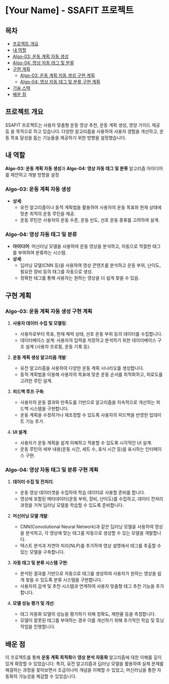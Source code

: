 # [Your Name] - SSAFIT 프로젝트

## 목차
- [프로젝트 개요](#프로젝트-개요)
- [내 역할](#내-역할)
- [Algo-03: 운동 계획 자동 생성](#algo-03-운동-계획-자동-생성)
- [Algo-04: 영상 자동 태그 및 분류](#algo-04-영상-자동-태그-및-분류)
- [구현 계획](#구현-계획)
  - [Algo-03: 운동 계획 자동 생성 구현 계획](#algo-03-운동-계획-자동-생성-구현-계획)
  - [Algo-04: 영상 자동 태그 및 분류 구현 계획](#algo-04-영상-자동-태그-및-분류-구현-계획)
- [기술 스택](#기술-스택)
- [배운 점](#배운-점)

## 프로젝트 개요
SSAFIT 프로젝트는 사용자 맞춤형 운동 영상 추천, 운동 계획 생성, 영양 가이드 제공 등 을 목적으로 하고 있습니다. 다양한 알고리즘을 사용하여 사용자 경험을 개선하고, 운동 목표 달성을 돕는 기능들을 제공하기 위한 방향을 설정했습니다.

## 내 역할
**Algo-03: 운동 계획 자동 생성**과 **Algo-04: 영상 자동 태그 및 분류** 알고리즘 아이디어를 제안하고 개발 방향을 설정

### Algo-03: 운동 계획 자동 생성
- **상세**:
  - 유전 알고리즘이나 동적 계획법을 활용하여 사용자의 운동 목표와 현재 상태에 맞춘 최적의 운동 루틴을 제공.
  - 운동 루틴은 사용자의 운동 수준, 운동 빈도, 선호 운동 종류를 고려하여 설계.

### Algo-04: 영상 자동 태그 및 분류
- **아이디어**: 머신러닝 모델을 사용하여 운동 영상을 분석하고, 자동으로 적절한 태그를 부여하여 분류하는 시스템.
- **상세**:
  - 딥러닝 모델(CNN 등)을 사용하여 영상 콘텐츠를 분석하고 운동 부위, 난이도, 필요한 장비 등의 태그를 자동으로 생성.
  - 정확한 태그를 통해 사용자는 원하는 영상을 더 쉽게 찾을 수 있음.

## 구현 계획

### Algo-03: 운동 계획 자동 생성 구현 계획
1. **사용자 데이터 수집 및 모델링**:
   - 사용자로부터 목표, 현재 체력 상태, 선호 운동 부위 등의 데이터를 수집합니다.
   - 데이터베이스 설계: 사용자의 입력을 저장하고 분석하기 위한 데이터베이스 구조 설계 (사용자 프로필, 운동 기록 등).
   
2. **운동 계획 생성 알고리즘 개발**:
   - 유전 알고리즘을 사용하여 다양한 운동 계획 시나리오를 생성합니다.
   - 동적 계획법을 이용해 사용자의 목표에 맞춘 운동 순서를 최적화하고, 피로도를 고려한 루틴 설계.
   
3. **피드백 루프 구축**:
   - 사용자의 운동 결과와 만족도를 기반으로 알고리즘을 지속적으로 개선하는 피드백 시스템을 구현합니다.
   - 운동 계획을 수정하거나 재조정할 수 있도록 사용자의 피드백을 반영한 업데이트 기능 추가.

4. **UI 설계**:
   - 사용자가 운동 계획을 쉽게 이해하고 적용할 수 있도록 시각적인 UI 설계.
   - 운동 루틴의 세부 내용(운동 시간, 세트 수, 휴식 시간 등)을 표시하는 인터페이스 구현.

### Algo-04: 영상 자동 태그 및 분류 구현 계획
1. **데이터 수집 및 전처리**:
   - 운동 영상 데이터셋을 수집하여 학습 데이터로 사용할 준비를 합니다.
   - 영상에 포함된 메타데이터(운동 부위, 장비, 난이도)를 수집하고, 데이터 전처리 과정을 거쳐 딥러닝 모델을 학습할 수 있도록 준비합니다.
   
2. **머신러닝 모델 개발**:
   - CNN(Convolutional Neural Network)과 같은 딥러닝 모델을 사용하여 영상을 분석하고, 각 영상에 맞는 태그를 자동으로 생성할 수 있는 모델을 개발합니다.
   - 텍스트 분석과 자연어 처리(NLP)를 추가하여 영상 설명에서 태그를 추출할 수 있는 모델을 구축합니다.
   
3. **자동 태그 및 분류 시스템 구현**:
   - 분석된 결과를 기반으로 자동으로 태그를 생성하여 사용자가 원하는 영상을 쉽게 찾을 수 있도록 분류 시스템을 구현합니다.
   - 사용자의 검색 및 추천 시스템과 연계하여 사용자 맞춤형 태그 추천 기능을 추가합니다.

4. **모델 성능 평가 및 개선**:
   - 태그 자동화 모델의 성능을 평가하기 위해 정확도, 재현율 등을 측정합니다.
   - 모델이 잘못된 태그를 부여하는 경우 이를 개선하기 위해 추가적인 학습 및 튜닝 작업을 진행합니다.

## 배운 점
이 프로젝트를 통해 **운동 계획 최적화**와 **영상 분석 자동화** 알고리즘에 대한 이해를 깊이 있게 확장할 수 있었습니다. 특히, 유전 알고리즘과 딥러닝 모델을 활용하여 실제 문제를 해결하는 과정을 찾아보면서 조금이나마 개념을 이해할 수 있었고, 머신러닝을 통한 자동화의 가능성을 체감할 수 있었습니다.
